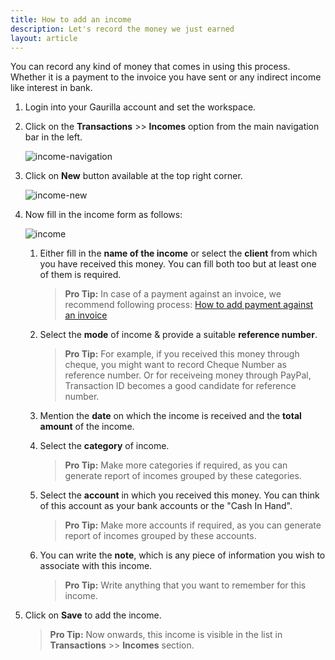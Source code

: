 ```yaml
---
title: How to add an income
description: Let's record the money we just earned
layout: article
---
```

You can record any kind of money that comes in using this process. Whether it is a payment to the invoice you have sent or any indirect income like interest in bank.

1. Login into your Gaurilla account and set the workspace.

2. Click on the **Transactions** >> **Incomes** option from the main navigation bar in the left.

	![income-navigation](http://placehold.it/800x500)

3. Click on **New** button available at the top right corner.

	![income-new](http://placehold.it/800x500)

4. Now fill in the income form as follows:

	![income](http://placehold.it/800x500)

	1. Either fill in the **name of the income** or select the **client** from which you have received this money. You can fill both too but at least one of them is required.

		> **Pro Tip:** In case of a payment against an invoice, we recommend following process: [How to add payment against an invoice]()

	2. Select the **mode** of income & provide a suitable **reference number**.

		> **Pro Tip:** For example, if you received this money through cheque, you might want to record Cheque Number as reference number. Or for receiveing money through PayPal, Transaction ID becomes a good candidate for reference number.

	3. Mention the **date** on which the income is received and the **total amount** of the income.

	4. Select the **category** of income.

		> **Pro Tip:** Make more categories if required, as you can generate report of incomes grouped by these categories.

	5. Select the **account** in which you received this money. You can think of this account as your bank accounts or the "Cash In Hand".
	
		> **Pro Tip:** Make more accounts if required, as you can generate report of incomes grouped by these accounts.	

	6. You can write the **note**, which is any piece of information you wish to associate with this income.

		> **Pro Tip:** Write anything that you want to remember for this income.

5. Click on **Save** to add the income.

	> **Pro Tip:** Now onwards, this income is visible in the list in **Transactions** >> **Incomes** section.